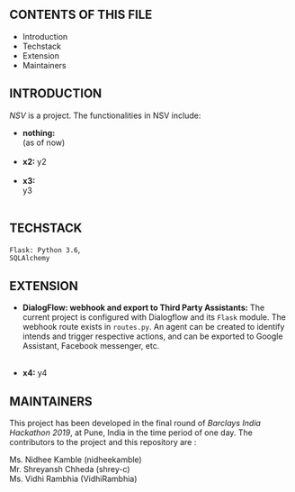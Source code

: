 CONTENTS OF THIS FILE 
---------------------

 * Introduction
 * Techstack
 * Extension
 * Maintainers

INTRODUCTION
------------

*NSV* is a project. The functionalities in NSV include:<br>
  * **nothing:**<br> (as of now) <br><br>
  * **x2:** y2 <br><br>
  * **x3:**<br> y3 <br><br>

TECHSTACK
---------

`Flask: Python 3.6`, <br>
`SQLAlchemy`

EXTENSION
---------

* **DialogFlow: webhook and export to Third Party Assistants:** The current project is configured with Dialogflow and its `Flask` module. The webhook route exists in `routes.py`. An agent can be created to identify intends and trigger respective actions, and can be exported to Google Assistant, Facebook messenger, etc. <br><br>

* **x4:** y4


 MAINTAINERS
 -----------

This project has been developed in the final round of *Barclays India Hackathon 2019*, at Pune, India in the time period of one day.
The contributors to the project and this repository are :

Ms. Nidhee Kamble (nidheekamble)<br>
Mr. Shreyansh Chheda (shrey-c)<br>
Ms. Vidhi Rambhia (VidhiRambhia)<br>

